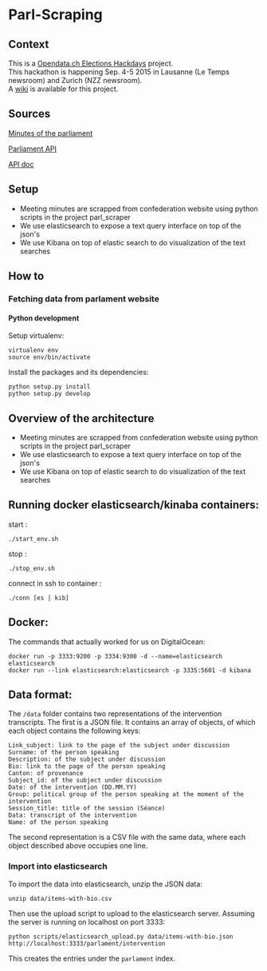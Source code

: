 # Parl-Scraping
## Context

This is a [Opendata.ch Elections Hackdays](http://make.opendata.ch/elections) project.  
This hackathon is happening Sep. 4-5 2015 in Lausanne (Le Temps newsroom) and Zurich (NZZ newsroom).  
A [wiki](http://make.opendata.ch/wiki/project:chparlscraping) is available for this project.  

## Sources

[Minutes of the parliament](http://www.parlament.ch/ab/frameset/f/index.htm)

[Parliament API](http://ws.parlament.ch/)

[API doc](http://www.parlament.ch/e/dokumentation/webservices-opendata/Documents/webservices-info-dritte-e.pdf)

## Setup

- Meeting minutes are scrapped from confederation website using python scripts in the project parl_scraper
- We use elasticsearch to expose a text query interface on top of the json's
- We use Kibana on top of elastic search to do visualization of the text searches


## How to

### Fetching data from parlament website

#### Python development

Setup virtualenv:

    virtualenv env
    source env/bin/activate

Install the packages and its dependencies:

    python setup.py install
    python setup.py develop
    
## Overview of the architecture

- Meeting minutes are scrapped from confederation website using python scripts in the project parl_scraper
- We use elasticsearch to expose a text query interface on top of the json's
- We use Kibana on top of elastic search to do visualization of the text searches

## Running docker elasticsearch/kinaba containers:

start :

    ./start_env.sh

stop :

    ./stop_env.sh

    
connect in ssh to container :

    ./conn [es | kib]

## Docker:

The commands that actually worked for us on DigitalOcean:

    docker run -p 3333:9200 -p 3334:9300 -d --name=elasticsearch elasticsearch
    docker run --link elasticsearch:elasticsearch -p 3335:5601 -d kibana
    
    
## Data format:

The `/data` folder contains two representations of the intervention transcripts. The first is a JSON file. 
It contains an array of objects, of which each object contains the following keys:

    Link_subject: link to the page of the subject under discussion
    Surname: of the person speaking
    Description: of the subject under discussion
    Bio: link to the page of the person speaking
    Canton: of provenance
    Subject_id: of the subject under discussion
    Date: of the intervention (DD.MM.YY)
    Group: political group of the person speaking at the moment of the intervention
    Session_title: title of the session (Séance)
    Data: transcript of the intervention
    Name: of the person speaking
    
The second representation is a CSV file with the same data, where each object described above occupies one line.


### Import into elasticsearch

To import the data into elasticsearch, unzip the JSON data:

    unzip data/items-with-bio.csv
    
Then use the upload script to upload to the elasticsearch server. Assuming the server is running on localhost on port 
3333:

    python scripts/elasticsearch_upload.py data/items-with-bio.json http://localhost:3333/parlament/intervention
    
This creates the entries under the `parlament` index.